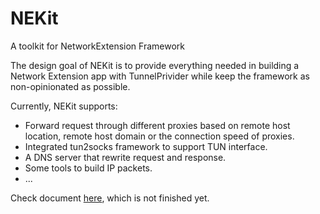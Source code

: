 # NEKit
A toolkit for NetworkExtension Framework

The design goal of NEKit is to provide everything needed in building a Network Extension app with TunnelPrivider while keep the framework as non-opinionated as possible.

Currently, NEKit supports:
- Forward request through different proxies based on remote host location, remote host domain or the connection speed of proxies.
- Integrated tun2socks framework to support TUN interface.
- A DNS server that rewrite request and response.
- Some tools to build IP packets.
- ...

Check document [here](https://zhuhaow.github.io/NEKit), which is not finished yet.
